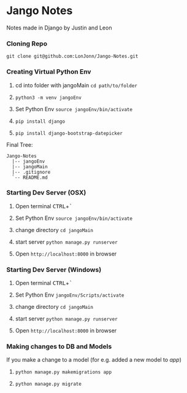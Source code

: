 # Jango Notes
Notes made in Django by Justin and Leon

### Cloning Repo
`git clone git@github.com:LonJonn/Jango-Notes.git`

### Creating Virtual Python Env
1. cd into folder with jangoMain `cd path/to/folder`

2. `python3 -m venv jangoEnv`

3. Set Python Env `source jangoEnv/bin/activate`

4. `pip install django`

5. `pip install django-bootstrap-datepicker`

Final Tree:
```
Jango-Notes
  |-- jangoEnv
  |-- jangoMain
  |-- .gitignore
  `-- README.md
```

### Starting Dev Server (OSX)

1. Open terminal <kbd>CTRL</kbd>+<kbd>`</kbd>

2. Set Python Env `source jangoEnv/bin/activate`

3. change directory `cd jangoMain`

4. start server `python manage.py runserver`

5. Open `http://localhost:8000` in browser

### Starting Dev Server (Windows)

1. Open terminal <kbd>CTRL</kbd>+<kbd>`</kbd>

2. Set Python Env `jangoEnv/Scripts/activate` 

3. change directory `cd jangoMain`

4. start server `python manage.py runserver`

5. Open `http://localhost:8000` in browser

### Making changes to DB and Models
If you make a change to a model
 (for e.g. added a new model to _app_)

1. `python manage.py makemigrations app`

2. `python manage.py migrate`
